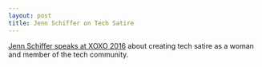 ```yaml
---
layout: post
title: Jenn Schiffer on Tech Satire
---
```


[Jenn Schiffer speaks at XOXO 2016][0] about creating tech satire as a woman and member of the tech community.

[0]: https://www.youtube.com/watch?v=wewAC5X_CZ8&app=desktop
